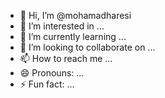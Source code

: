- 👋 Hi, I’m @mohamadharesi
- 👀 I’m interested in ...
- 🌱 I’m currently learning ...
- 💞️ I’m looking to collaborate on ...
- 📫 How to reach me ...
- 😄 Pronouns: ...
- ⚡ Fun fact: ...

<!---
mohamadharesi/mohamadharesi is a ✨ special ✨ repository because its `README.md` (this file) appears on your GitHub profile.
You can click the Preview link to take a look at your changes.
--->
